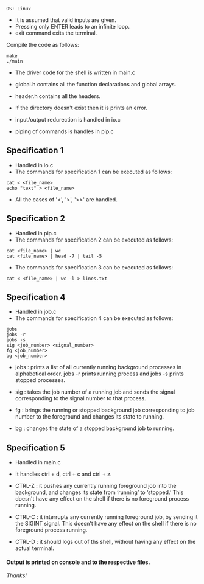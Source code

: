 <!-- file is written in markdown format -->
```
OS: Linux
```

* It is assumed that valid inputs are given. 
* Pressing only ENTER leads to an infinite loop.
* exit command exits the terminal.

Compile the code as follows:
```
make 
./main
```
* The driver code for the shell is written in main.c
* global.h contains all the function declarations and global arrays.
* header.h contains all the headers.

* If the directory doesn't exist then it is prints an error.

* input/output redurection is handled in io.c
* piping of commands is handles in pip.c

## Specification 1
* Handled in io.c
* The commands for specification 1 can be executed as follows:

```
cat < <file_name>
echo "text" > <file_name>
```
* All the cases of '<', '>', '>>' are handled.

## Specification 2
* Handled in pip.c
* The commands for specification 2 can be executed as follows:

```
cat <file_name> | wc
cat <file_name> | head -7 | tail -5
```

* The commands for specification 3 can be executed as follows:

```
cat < <file_name> | wc -l > lines.txt
```
## Specification 4
* Handled in job.c
* The commands for specification 4 can be executed as follows:

```
jobs
jobs -r
jobs -s
sig <job_number> <signal_number>
fg <job_number>
bg <job_number>
```
* jobs : prints a list of all currently running background processes in alphabetical order. jobs -r prints running process and jobs -s prints stopped processes.

* sig : takes the job number of a running job and sends the signal corresponding to the signal number to that process. 

* fg : brings the running or stopped background job corresponding to job number to the foreground and changes its state to running.

* bg : changes the state of a stopped background job to running.

## Specification 5
* Handled in main.c
* It handles ctrl + d, ctrl + c and ctrl + z.
* CTRL-Z : it pushes any currently running foreground job into the background, and changes its state from ‘running’ to ‘stopped.’ This doesn't have any effect on the shell if there is no foreground process running.

* CTRL-C : it interrupts any currently running foreground job, by sending it the SIGINT signal. This doesn't have any effect on the shell if there is no foreground process running.

* CTRL-D : it should logs out of ths shell, without having any effect on the actual terminal.

#### Output is printed on console and to the respective files.

*Thanks!*